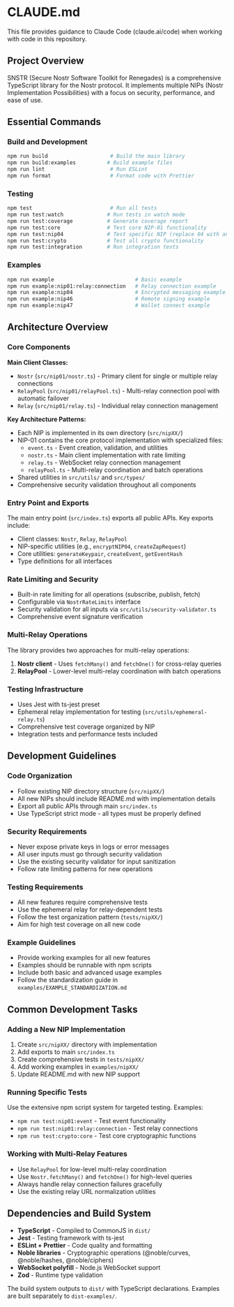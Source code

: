# CLAUDE.md

This file provides guidance to Claude Code (claude.ai/code) when working with code in this repository.

## Project Overview

SNSTR (Secure Nostr Software Toolkit for Renegades) is a comprehensive TypeScript library for the Nostr protocol. It implements multiple NIPs (Nostr Implementation Possibilities) with a focus on security, performance, and ease of use.

## Essential Commands

### Build and Development
```bash
npm run build                    # Build the main library
npm run build:examples          # Build example files  
npm run lint                     # Run ESLint
npm run format                   # Format code with Prettier
```

### Testing
```bash
npm test                         # Run all tests
npm run test:watch              # Run tests in watch mode
npm run test:coverage           # Generate coverage report
npm run test:core               # Test core NIP-01 functionality
npm run test:nip04              # Test specific NIP (replace 04 with any NIP number)
npm run test:crypto             # Test all crypto functionality
npm run test:integration        # Run integration tests
```

### Examples
```bash
npm run example                          # Basic example
npm run example:nip01:relay:connection   # Relay connection example
npm run example:nip04                    # Encrypted messaging example
npm run example:nip46                    # Remote signing example
npm run example:nip47                    # Wallet connect example
```

## Architecture Overview

### Core Components

**Main Client Classes:**
- `Nostr` (`src/nip01/nostr.ts`) - Primary client for single or multiple relay connections
- `RelayPool` (`src/nip01/relayPool.ts`) - Multi-relay connection pool with automatic failover
- `Relay` (`src/nip01/relay.ts`) - Individual relay connection management

**Key Architecture Patterns:**
- Each NIP is implemented in its own directory (`src/nipXX/`)
- NIP-01 contains the core protocol implementation with specialized files:
  - `event.ts` - Event creation, validation, and utilities
  - `nostr.ts` - Main client implementation with rate limiting
  - `relay.ts` - WebSocket relay connection management
  - `relayPool.ts` - Multi-relay coordination and batch operations
- Shared utilities in `src/utils/` and `src/types/`
- Comprehensive security validation throughout all components

### Entry Point and Exports

The main entry point (`src/index.ts`) exports all public APIs. Key exports include:
- Client classes: `Nostr`, `Relay`, `RelayPool`
- NIP-specific utilities (e.g., `encryptNIP04`, `createZapRequest`)
- Core utilities: `generateKeypair`, `createEvent`, `getEventHash`
- Type definitions for all interfaces

### Rate Limiting and Security

- Built-in rate limiting for all operations (subscribe, publish, fetch)
- Configurable via `NostrRateLimits` interface
- Security validation for all inputs via `src/utils/security-validator.ts`
- Comprehensive event signature verification

### Multi-Relay Operations

The library provides two approaches for multi-relay operations:
1. **Nostr client** - Uses `fetchMany()` and `fetchOne()` for cross-relay queries
2. **RelayPool** - Lower-level multi-relay coordination with batch operations

### Testing Infrastructure

- Uses Jest with ts-jest preset
- Ephemeral relay implementation for testing (`src/utils/ephemeral-relay.ts`)
- Comprehensive test coverage organized by NIP
- Integration tests and performance tests included

## Development Guidelines

### Code Organization
- Follow existing NIP directory structure (`src/nipXX/`)
- All new NIPs should include README.md with implementation details
- Export all public APIs through main `src/index.ts`
- Use TypeScript strict mode - all types must be properly defined

### Security Requirements
- Never expose private keys in logs or error messages
- All user inputs must go through security validation
- Use the existing security validator for input sanitization
- Follow rate limiting patterns for new operations

### Testing Requirements
- All new features require comprehensive tests
- Use the ephemeral relay for relay-dependent tests
- Follow the test organization pattern (`tests/nipXX/`)
- Aim for high test coverage on all new code

### Example Guidelines
- Provide working examples for all new features
- Examples should be runnable with npm scripts
- Include both basic and advanced usage examples
- Follow the standardization guide in `examples/EXAMPLE_STANDARDIZATION.md`

## Common Development Tasks

### Adding a New NIP Implementation
1. Create `src/nipXX/` directory with implementation
2. Add exports to main `src/index.ts`
3. Create comprehensive tests in `tests/nipXX/`
4. Add working examples in `examples/nipXX/`
5. Update README.md with new NIP support

### Running Specific Tests
Use the extensive npm script system for targeted testing. Examples:
- `npm run test:nip01:event` - Test event functionality
- `npm run test:nip01:relay:connection` - Test relay connections
- `npm run test:crypto:core` - Test core cryptographic functions

### Working with Multi-Relay Features
- Use `RelayPool` for low-level multi-relay coordination
- Use `Nostr.fetchMany()` and `fetchOne()` for high-level queries
- Always handle relay connection failures gracefully
- Use the existing relay URL normalization utilities

## Dependencies and Build System

- **TypeScript** - Compiled to CommonJS in `dist/`
- **Jest** - Testing framework with ts-jest
- **ESLint + Prettier** - Code quality and formatting
- **Noble libraries** - Cryptographic operations (@noble/curves, @noble/hashes, @noble/ciphers)
- **WebSocket polyfill** - Node.js WebSocket support
- **Zod** - Runtime type validation

The build system outputs to `dist/` with TypeScript declarations. Examples are built separately to `dist-examples/`.